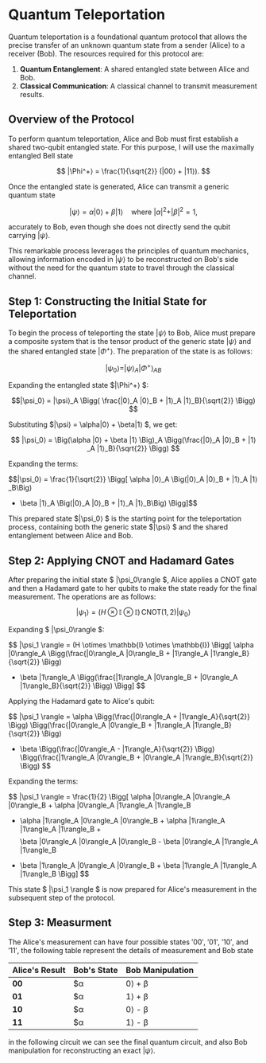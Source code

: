 # Quantum Teleportation
Quantum teleportation is a foundational quantum protocol that allows the precise transfer of an unknown quantum state from a sender (Alice) to a receiver (Bob). The resources required for this protocol are:

1. **Quantum Entanglement**: A shared entangled state between Alice and Bob.  
2. **Classical Communication**: A classical channel to transmit measurement results. 

## Overview of the Protocol  

To perform quantum teleportation, Alice and Bob must first establish a shared two-qubit entangled state. For this purpose, I will use the maximally entangled Bell state 

$$
|\Phi^+⟩ = \frac{1}{\sqrt{2}} (|00⟩ + |11⟩).
$$

Once the entangled state is generated, Alice can transmit a generic quantum state 

$$
|\psi⟩ = \alpha|0⟩ + \beta|1⟩ \quad \text{where } |\alpha|^2 + |\beta|^2 = 1,
$$

accurately to Bob, even though she does not directly send the qubit carrying $|\psi⟩$.

This remarkable process leverages the principles of quantum mechanics, allowing information encoded in $|\psi⟩$ to be reconstructed on Bob's side without the need for the quantum state to travel through the classical channel.

## Step 1: Constructing the Initial State for Teleportation  

To begin the process of teleporting the state $|\psi⟩$ to Bob, Alice must prepare a composite system that is the tensor product of the generic state $|\psi⟩$ and the shared entangled state $|\Phi^+⟩$. The preparation of the state is as follows:

$$
|\psi_0⟩ = |\psi⟩_A |\Phi^+⟩ _{AB}
$$

Expanding the entangled state $|\Phi^+⟩ $:

$$|\psi_0⟩ = |\psi⟩_A \Bigg( \frac{|0⟩_A |0⟩_B + |1⟩_A |1⟩_B}{\sqrt{2}} \Bigg) $$

Substituting $|\psi⟩ = \alpha|0⟩ + \beta|1⟩ $, we get:

$$
|\psi_0⟩ = \Big(\alpha |0⟩ + \beta |1⟩ \Big)_A \Bigg(\frac{|0⟩_A |0⟩_B + |1⟩_A |1⟩_B}{\sqrt{2}} \Bigg)
$$

Expanding the terms:

$$|\psi_0⟩ = \frac{1}{\sqrt{2}} \Bigg[ 
\alpha |0⟩_A \Big(|0⟩_A |0⟩_B + |1⟩_A |1⟩_B\Big) 
+ \beta |1⟩_A \Big(|0⟩_A |0⟩_B + |1⟩_A |1⟩_B\Big) 
\Bigg]$$

This prepared state $|\psi_0⟩ $ is the starting point for the teleportation process, containing both the generic state $|\psi⟩ $ and the shared entanglement between Alice and Bob.

## Step 2: Applying CNOT and Hadamard Gates  

After preparing the initial state $ |\psi_0\rangle $, Alice applies a CNOT gate and then a Hadamard gate to her qubits to make the state ready for the final measurement. The operations are as follows:

$$
|\psi_1 \rangle = (H \otimes \mathbb{I} \otimes \mathbb{I}) \, \text{CNOT}(1, 2) |\psi_0 \rangle
$$

Expanding $ |\psi_0\rangle $:

$$
|\psi_1 \rangle = (H \otimes \mathbb{I} \otimes \mathbb{I}) \Bigg[
\alpha |0\rangle_A \Bigg(\frac{|0\rangle_A |0\rangle_B + |1\rangle_A |1\rangle_B}{\sqrt{2}} \Bigg) 
+ \beta |1\rangle_A \Bigg(\frac{|1\rangle_A |0\rangle_B + |0\rangle_A |1\rangle_B}{\sqrt{2}} \Bigg) 
\Bigg]
$$

Applying the Hadamard gate to Alice's qubit:

$$
|\psi_1 \rangle = 
\alpha \Bigg(\frac{|0\rangle_A + |1\rangle_A}{\sqrt{2}} \Bigg) 
\Bigg(\frac{|0\rangle_A |0\rangle_B + |1\rangle_A |1\rangle_B}{\sqrt{2}} \Bigg)
+ \beta \Bigg(\frac{|0\rangle_A - |1\rangle_A}{\sqrt{2}} \Bigg)
\Bigg(\frac{|1\rangle_A |0\rangle_B + |0\rangle_A |1\rangle_B}{\sqrt{2}} \Bigg)
$$

Expanding the terms:

$$
|\psi_1 \rangle = \frac{1}{2} \Bigg[
\alpha |0\rangle_A |0\rangle_A |0\rangle_B + \alpha |0\rangle_A |1\rangle_A |1\rangle_B 
+ \alpha |1\rangle_A |0\rangle_A |0\rangle_B + \alpha |1\rangle_A |1\rangle_A |1\rangle_B + 
$$
$$
\beta |0\rangle_A |0\rangle_A |0\rangle_B - \beta |0\rangle_A |1\rangle_A |1\rangle_B 
- \beta |1\rangle_A |0\rangle_A |0\rangle_B + \beta |1\rangle_A |1\rangle_A |1\rangle_B 
\Bigg]
$$

This state $ |\psi_1 \rangle $ is now prepared for Alice's measurement in the subsequent step of the protocol.


## Step 3: Measurment

The Alice's measurement can have four possible states $'00'$, $'01'$, $'10'$, and $'11'$, the following table represent the details of measurement and Bob state

| Alice's Result | Bob's State      | **Bob Manipulation** |
|----------------|--------------------------------|-------------------------|
**00** | $α|0⟩ + β|1⟩$  | \mathbb{I}  |
**01** | $α|1⟩ + β|0⟩$  | $X$         |
**10** | $α|0⟩ - β|1⟩$  | $Z$         |
**11** | $α|1⟩ - β|0⟩$  | $ZX$        |


in the following circuit we can see the final quantum circuit, and also Bob manipulation for reconstructing an exact $|\psi\rangle$.



